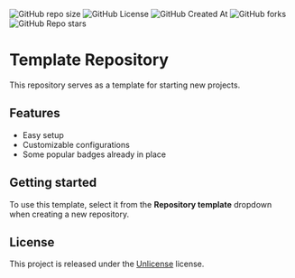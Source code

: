 
![GitHub repo size](https://img.shields.io/github/repo-size/MaxGripe/repository-template)
![GitHub License](https://img.shields.io/github/license/MaxGripe/repository-template)
![GitHub Created At](https://img.shields.io/github/created-at/MaxGripe/repository-template)
![GitHub forks](https://img.shields.io/github/forks/MaxGripe/repository-template)
![GitHub Repo stars](https://img.shields.io/github/stars/MaxGripe/repository-template)


# Template Repository

This repository serves as a template for starting new projects.

## Features

- Easy setup
- Customizable configurations
- Some popular badges already in place

## Getting started

To use this template, select it from the **Repository template** dropdown when creating a new repository.

## License

This project is released under the [Unlicense](LICENSE) license.
